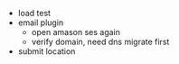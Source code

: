 - load test
- email plugin
    - open amason ses again
    - verify domain, need dns migrate first
- submit location